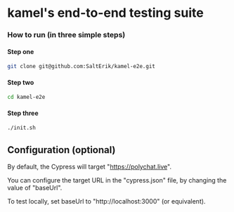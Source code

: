 # kamel's end-to-end testing suite

### How to run (in three simple steps)

#### Step one
```bash
git clone git@github.com:SaltErik/kamel-e2e.git
```

#### Step two
```bash
cd kamel-e2e
```

#### Step three
```bash
./init.sh
```

## Configuration (optional)

By default, the Cypress will target "https://polychat.live".

You can configure the target URL in the "cypress.json" file, by changing the value of "baseUrl".

To test locally, set baseUrl to "http://localhost:3000" (or equivalent).
